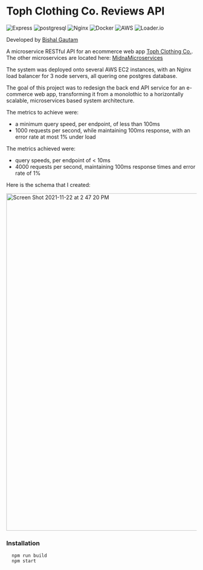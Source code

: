 # Toph Clothing Co. Reviews API

![Express](https://img.shields.io/badge/-Express-20232A?style=for-the-badge&logo=express&logoColor=yellow)
![postgresql](https://img.shields.io/badge/PostgreSQL-316192?style=for-the-badge&logo=postgresql&logoColor=white)
![Nginx](https://img.shields.io/badge/Nginx-009639?style=for-the-badge&logo=nginx&logoColor=white)
![Docker](https://img.shields.io/badge/Docker-2CA5E0?style=for-the-badge&logo=docker&logoColor=white)
![AWS](https://img.shields.io/badge/Amazon_AWS-FF9900?style=for-the-badge&logo=amazonaws&logoColor=white)
![Loader.io](https://loader.io/)

Developed by [Bishal Gautam](https://github.com/bishalkg)

A microservice RESTful API for an ecommerce web app [Toph Clothing Co.](https://github.com/hr-rfp55-toph-FEC/Project-Catwalk). The other microservices are located here: [MidnaMicroservices](https://github.com/SDC-TeamMidna)

The system was deployed onto several AWS EC2 instances, with an Nginx load balancer for 3 node servers, all quering one postgres database.

The goal of this project was to redesign the back end API service for an e-commerce web app, transforming it from a monolothic to a horizontally scalable, microservices based system architecture.

The metrics to achieve were:
  - a minimum query speed, per endpoint, of less than 100ms
  -  1000 requests per second, while maintaining 100ms response, with an error rate at most 1% under load

The metrics achieved were:
  - query speeds, per endpoint of < 10ms
  - 4000 requests per second, maintaining 100ms response times and error rate of 1%

Here is the schema that I created:

<img width="892" alt="Screen Shot 2021-11-22 at 2 47 20 PM" src="https://user-images.githubusercontent.com/84740259/142946712-45b5fe91-fca6-4da3-be33-f0e602c8a943.png">

### Installation
```
  npm run build
  npm start
```
